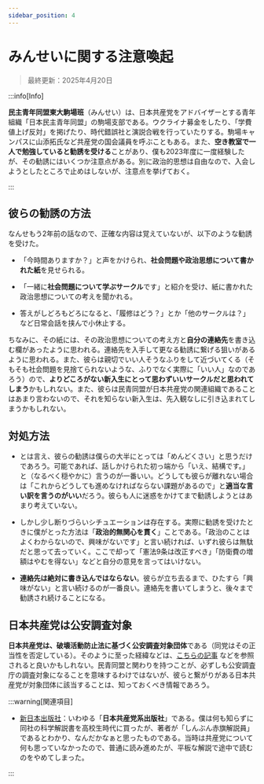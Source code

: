```yaml
---
sidebar_position: 4
---
```


# みんせいに関する注意喚起

> 最終更新：2025年4月20日

:::info[Info]

**民主青年同盟東大駒場班**（みんせい）は、日本共産党をアドバイザーとする青年組織「日本民主青年同盟」の駒場支部である。ウクライナ募金をしたり、「学費値上げ反対」を掲げたり、時代錯誤社と演説合戦を行っていたりする。駒場キャンパスに山添拓氏など共産党の国会議員を呼ぶこともある。また、**空き教室で一人で勉強していると勧誘を受ける**ことがあり、僕も2023年度に一度経験したが、その勧誘にはいくつか注意点がある。別に政治的思想は自由なので、入会しようとしたところで止めはしないが、注意点を挙げておく。

:::

## 彼らの勧誘の方法

なんせもう2年前の話なので、正確な内容は覚えていないが、以下のような勧誘を受けた。

- 「今時間ありますか？」と声をかけられ、**社会問題や政治思想について書かれた紙**を見せられる。

- 「一緒に**社会問題について学ぶサークル**です」と紹介を受け、紙に書かれた政治思想についての考えを聞かれる。

- 答えがしどろもどろになると、「履修はどう？」とか「他のサークルは？」など日常会話を挟んで小休止する。

ちなみに、その紙には、その政治思想についての考え方と**自分の連絡先**を書き込む欄があったように思われる。連絡先を入手して更なる勧誘に繋げる狙いがあるように思われる。また、彼らは親切でいい人そうなふりをして近づいてくる（そもそも社会問題を見捨てられないような、ふりでなく実際に「いい人」なのであろう）ので、**よりどころがない新入生にとって思わずいいサークルだと思われてしまう**かもしれない。また、彼らは民青同盟が日本共産党の関連組織であることはあまり言わないので、それを知らない新入生は、先入観なしに引き込まれてしまうかもしれない。

## 対処方法

- とは言え、彼らの勧誘は僕らの大半にとっては「めんどくさい」と思うだけであろう。可能であれば、話しかけられた初っ端から「いえ、結構です。」と（なるべく穏やかに）言うのが一番いい。どうしても彼らが離れない場合は「これからどうしても進めなければならない課題があるので」と**適当な言い訳を言うのがいい**だろう。彼らも人に迷惑をかけてまで勧誘しようとはあまり考えていない。

- しかし少し断りづらいシチュエーションは存在する。実際に勧誘を受けたときに僕がとった方法は「**政治的無関心を貫く**」ことである。「政治のことはよくわからないので、興味がないです」と言い続ければ、いずれ彼らは無駄だと思って去っていく。ここで却って「憲法9条は改正すべき」「防衛費の増額はやむを得ない」などと自分の意見を言ってはいけない。

- **連絡先は絶対に書き込んではならない**。彼らが立ち去るまで、ひたすら「興味がない」と言い続けるのが一番良い。連絡先を書いてしまうと、後々まで勧誘され続けることになる。

## 日本共産党は公安調査対象

**日本共産党は、破壊活動防止法に基づく公安調査対象団体**である（同党はその正当性を否定している）。そのように至った経緯などは、[こちらの記事](https://www.jfir.or.jp/cgi/m-bbs/index.php?no=5491) などを参照されると良いかもしれない。民青同盟と関わりを持つことが、必ずしも公安調査庁の調査対象になることを意味するわけではないが、彼らと繋がりがある日本共産党が対象団体に該当することは、知っておくべき情報であろう。


:::warning[関連項目]

- [新日本出版社](https://ja.wikipedia.org/wiki/%E6%96%B0%E6%97%A5%E6%9C%AC%E5%87%BA%E7%89%88%E7%A4%BE)：いわゆる「**日本共産党系出版社**」である。僕は何も知らずに同社の科学解説書を高校生時代に買ったが、著者が「しんぶん赤旗解説員」であるとわかり、なんだかなぁと思ったものである。当時は共産党について何も思っていなかったので、普通に読み進めたが、平板な解説で途中で読むのをやめてしまった。

:::